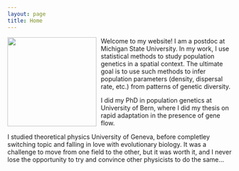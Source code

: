 ```yaml
---
layout: page
title: Home
---
```


<img src="../images/tomasini_professional.jpg" width="200" align="left" style="margin:0px 10px 0px 0px" >
Welcome to my website! I am a postdoc at Michigan State University. In my work, I use statistical methods to study population genetics in a spatial context. The ultimate goal is to use such methods to infer population parameters (density, dispersal rate, etc.) from patterns of genetic diversity.

I did my PhD in population genetics at University of Bern, where I did my thesis on rapid adaptation in the presence of gene flow.

I studied theoretical physics University of Geneva, before completley switching topic and falling in love with evolutionary biology. It was a challenge to move from one field to the other, but it was worth it, and I never lose the opportunity to try and convince other physicists to do the same…
